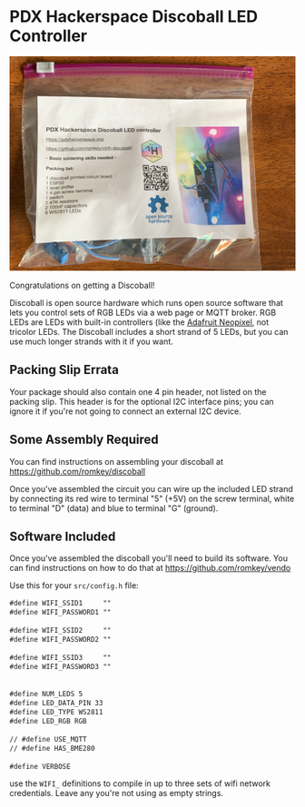 # PDX Hackerspace Discoball LED Controller

![image](https://github.com/romkey/ctrlh-discoball/blob/master/img/bagged-discoball.jpg)

Congratulations on getting a Discoball!

Discoball is open source hardware which runs open source software that lets you control sets of RGB LEDs via a web page or MQTT broker. RGB LEDs are LEDs with built-in controllers (like the [Adafruit Neopixel](https://www.adafruit.com/category/168), not tricolor LEDs. The  Discoball includes a short strand of 5 LEDs, but you can use much longer strands with it if you want.

## Packing Slip Errata

Your package should also contain one 4 pin header, not listed on the packing slip. This header is for the optional I2C interface pins; you can  ignore it if you're not going to connect an external I2C device.

## Some Assembly Required

You can find instructions on assembling your discoball at https://github.com/romkey/discoball

Once you've assembled the circuit you can wire up the included LED strand by connecting its red wire to terminal "5" (+5V) on the screw terminal, white to terminal "D" (data) and blue to terminal "G" (ground).

## Software Included

Once you've assembled the discoball you'll need to build its software. You can find instructions on how to do that at https://github.com/romkey/vendo

Use this for your `src/config.h` file:
```
#define WIFI_SSID1     ""
#define WIFI_PASSWORD1 ""

#define WIFI_SSID2     ""
#define WIFI_PASSWORD2 ""

#define WIFI_SSID3     ""
#define WIFI_PASSWORD3 ""


#define NUM_LEDS 5
#define LED_DATA_PIN 33
#define LED_TYPE WS2811
#define LED_RGB RGB

// #define USE_MQTT
// #define HAS_BME280

#define VERBOSE
```

use the `WIFI_` definitions to compile in up to three sets of wifi network credentials. Leave any you're not using as empty strings.
